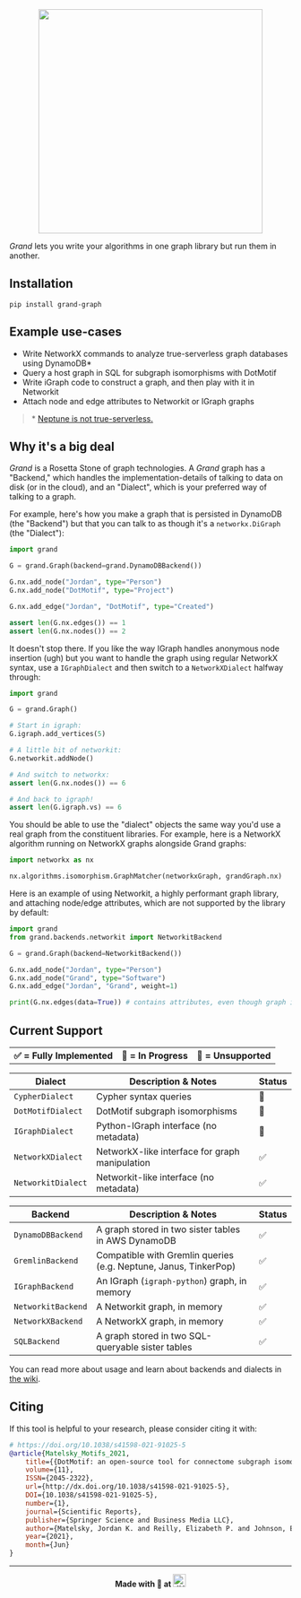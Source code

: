 <div align=center><img src="docs/grand.png" width=400 /></div>

_Grand_ lets you write your algorithms in one graph library but run them in another.

## Installation

```shell
pip install grand-graph
```

## Example use-cases

-   Write NetworkX commands to analyze true-serverless graph databases using DynamoDB\*
-   Query a host graph in SQL for subgraph isomorphisms with DotMotif
-   Write iGraph code to construct a graph, and then play with it in Networkit
-   Attach node and edge attributes to Networkit or IGraph graphs

> \* [Neptune is not true-serverless.](docs/What-About-Neptune.md)

## Why it's a big deal

_Grand_ is a Rosetta Stone of graph technologies. A _Grand_ graph has a "Backend," which handles the implementation-details of talking to data on disk (or in the cloud), and an "Dialect", which is your preferred way of talking to a graph.

For example, here's how you make a graph that is persisted in DynamoDB (the "Backend") but that you can talk to as though it's a `networkx.DiGraph` (the "Dialect"):

```python
import grand

G = grand.Graph(backend=grand.DynamoDBBackend())

G.nx.add_node("Jordan", type="Person")
G.nx.add_node("DotMotif", type="Project")

G.nx.add_edge("Jordan", "DotMotif", type="Created")

assert len(G.nx.edges()) == 1
assert len(G.nx.nodes()) == 2
```

It doesn't stop there. If you like the way IGraph handles anonymous node insertion (ugh) but you want to handle the graph using regular NetworkX syntax, use a `IGraphDialect` and then switch to a `NetworkXDialect` halfway through:

```python
import grand

G = grand.Graph()

# Start in igraph:
G.igraph.add_vertices(5)

# A little bit of networkit:
G.networkit.addNode()

# And switch to networkx:
assert len(G.nx.nodes()) == 6

# And back to igraph!
assert len(G.igraph.vs) == 6
```

You should be able to use the "dialect" objects the same way you'd use a real graph from the constituent libraries. For example, here is a NetworkX algorithm running on NetworkX graphs alongside Grand graphs:

```python
import networkx as nx

nx.algorithms.isomorphism.GraphMatcher(networkxGraph, grandGraph.nx)
```

Here is an example of using Networkit, a highly performant graph library, and attaching node/edge attributes, which are not supported by the library by default:

```python
import grand
from grand.backends.networkit import NetworkitBackend

G = grand.Graph(backend=NetworkitBackend())

G.nx.add_node("Jordan", type="Person")
G.nx.add_node("Grand", type="Software")
G.nx.add_edge("Jordan", "Grand", weight=1)

print(G.nx.edges(data=True)) # contains attributes, even though graph is stored in networkit
```

## Current Support

<table><tr>
<th>✅ = Fully Implemented</th>
<th>🤔 = In Progress</th>
<th>🔴 = Unsupported</th>
</tr></table>

| Dialect            | Description & Notes                            | Status |
| ------------------ | ---------------------------------------------- | ------ |
| `CypherDialect`    | Cypher syntax queries                          | 🔴     |
| `DotMotifDialect`  | DotMotif subgraph isomorphisms                 | 🤔     |
| `IGraphDialect`    | Python-IGraph interface (no metadata)          | 🤔     |
| `NetworkXDialect`  | NetworkX-like interface for graph manipulation | ✅     |
| `NetworkitDialect` | Networkit-like interface (no metadata)         | ✅     |

| Backend            | Description & Notes                                              | Status |
| ------------------ | ---------------------------------------------------------------- | ------ |
| `DynamoDBBackend`  | A graph stored in two sister tables in AWS DynamoDB              | ✅     |
| `GremlinBackend`   | Compatible with Gremlin queries (e.g. Neptune, Janus, TinkerPop) | ✅     |
| `IGraphBackend`    | An IGraph (`igraph-python`) graph, in memory                     | ✅     |
| `NetworkitBackend` | A Networkit graph, in memory                                     | ✅     |
| `NetworkXBackend`  | A NetworkX graph, in memory                                      | ✅     |
| `SQLBackend`       | A graph stored in two SQL-queryable sister tables                | ✅     |

You can read more about usage and learn about backends and dialects in [the wiki](https://github.com/aplbrain/grand/wiki).

## Citing

If this tool is helpful to your research, please consider citing it with:

```bibtex
# https://doi.org/10.1038/s41598-021-91025-5
@article{Matelsky_Motifs_2021,
    title={{DotMotif: an open-source tool for connectome subgraph isomorphism search and graph queries}},
    volume={11},
    ISSN={2045-2322},
    url={http://dx.doi.org/10.1038/s41598-021-91025-5},
    DOI={10.1038/s41598-021-91025-5},
    number={1},
    journal={Scientific Reports},
    publisher={Springer Science and Business Media LLC},
    author={Matelsky, Jordan K. and Reilly, Elizabeth P. and Johnson, Erik C. and Stiso, Jennifer and Bassett, Danielle S. and Wester, Brock A. and Gray-Roncal, William},
    year={2021},
    month={Jun}
}
```

---

<p align=center><b>Made with 💙 at <a href="https://jhuapl.edu"><img alt="JHU APL" src="https://user-images.githubusercontent.com/693511/116814564-9b268800-ab27-11eb-98bb-dfddb2e405a1.png" height="23px" /></a></b></p>
